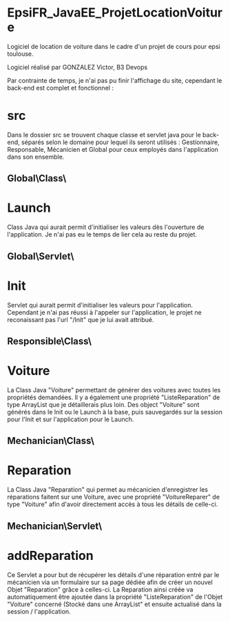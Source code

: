 # EpsiFR_JavaEE_ProjetLocationVoiture
Logiciel de location de voiture dans le cadre d'un projet de cours pour epsi toulouse.


Logiciel réalisé par GONZALEZ Victor, B3 Devops


Par contrainte de temps, je n'ai pas pu finir l'affichage du site, cependant le back-end est complet et fonctionnel :

# src

Dans le dossier src se trouvent chaque classe et servlet java pour le back-end, séparés selon le domaine pour lequel ils seront utilisés : Gestionnaire, Responsable, Mécanicien et Global pour ceux employés dans l'application dans son ensemble.

## Global\Class\
# Launch
Class Java qui aurait permit d'initialiser les valeurs dès l'ouverture de l'application. Je n'ai pas eu le temps de lier cela au reste du projet.

## Global\Servlet\
# Init
Servlet qui aurait permit d'initialiser les valeurs pour l'application. Cependant je n'ai pas réussi à l'appeler sur l'application, le projet ne reconaissant pas l'url "/Init" que je lui avait attribué.

## Responsible\Class\
# Voiture
La Class Java "Voiture" permettant de générer des voitures avec toutes les propriétés demandées. Il y a également une propriété "ListeReparation" de type ArrayList<Reparation> que je détaillerais plus loin.
Des object "Voiture" sont générés dans le Init ou le Launch à la base, puis sauvegardés sur la session pour l'Init et sur l'application pour le Launch.
  
## Mechanician\Class\
# Reparation
La Class Java "Reparation" qui permet au mécanicien d'enregistrer les réparations faitent sur une Voiture, avec une propriété "VoitureReparer" de type "Voiture" afin d'avoir directement accès à tous les détails de celle-ci.

## Mechanician\Servlet\
# addReparation
Ce Servlet a pour but de récupérer les détails d'une réparation entré par le mécanicien via un formulaire sur sa page dédiée afin de créer un nouvel Objet "Reparation" grâce à celles-ci. La Reparation ainsi créée va automatiquement être ajoutée dans la propriété "ListeReparation" de l'Objet "Voiture" concerné (Stocké dans une ArrayList" et ensuite actualisé dans la session / l'application.
